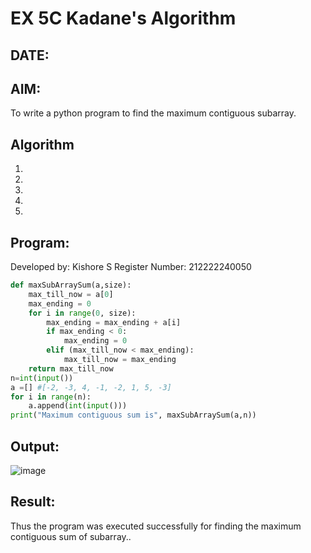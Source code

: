 # EX 5C Kadane's Algorithm
## DATE:
## AIM:
To write a python program to find the maximum contiguous subarray.


## Algorithm
1. 
2. 
3. 
4.  
5.   

## Program:

Developed by: Kishore S
Register Number:  212222240050
```python
def maxSubArraySum(a,size):
    max_till_now = a[0]
    max_ending = 0
    for i in range(0, size):
        max_ending = max_ending + a[i]
        if max_ending < 0:
            max_ending = 0
        elif (max_till_now < max_ending):
            max_till_now = max_ending
    return max_till_now
n=int(input())  
a =[] #[-2, -3, 4, -1, -2, 1, 5, -3]
for i in range(n):
    a.append(int(input()))
print("Maximum contiguous sum is", maxSubArraySum(a,n))
```

## Output:
![image](https://github.com/user-attachments/assets/9100c465-2221-49e6-82e3-44d85d36afbb)



## Result:
Thus the program was executed successfully for finding the maximum contiguous sum of subarray..
